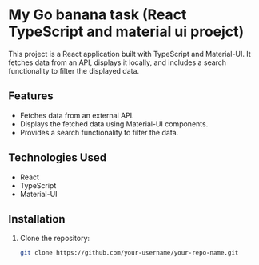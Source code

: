 # My Go banana task (React TypeScript and material ui proejct)

This project is a React application built with TypeScript and Material-UI. It fetches data from an API, displays it locally, and includes a search functionality to filter the displayed data.

## Features

- Fetches data from an external API.
- Displays the fetched data using Material-UI components.
- Provides a search functionality to filter the data.

## Technologies Used

- React
- TypeScript
- Material-UI

## Installation

1. Clone the repository:

   ```bash
   git clone https://github.com/your-username/your-repo-name.git


